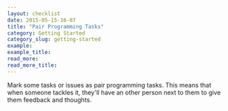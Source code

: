 ```yaml
---
layout: checklist
date: 2015-05-15-16-07
title: "Pair Programming Tasks"
category: Getting Started
category_slug: getting-started
example:
example_title:
read_more:
read_more_title:
---
```


Mark some tasks or issues as pair programming tasks. This means that when someone tackles it, they'll have an other person next to them to give them feedback and thoughts.

